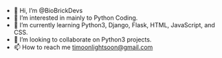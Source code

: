 - 👋 Hi, I’m @BioBrickDevs
- 👀 I’m interested in mainly to Python Coding.
- 🌱 I’m currently learning Python3, Django, Flask, HTML, JavaScript, and CSS.
- 💞️ I’m looking to collaborate on Python3 projects.
- 📫 How to reach me timoonlightsoon@gmail.com

<!---
BioBrickDevs/BioBrickDevs is a ✨ special ✨ repository because its `README.md` (this file) appears on your GitHub profile.
You can click the Preview link to take a look at your changes.
--->
